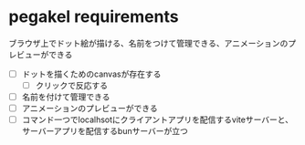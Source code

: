 # pegakel requirements

ブラウザ上でドット絵が描ける、名前をつけて管理できる、アニメーションのプレビューができる

- [ ] ドットを描くためのcanvasが存在する
  - [ ] クリックで反応する
- [ ] 名前を付けて管理できる
- [ ] アニメーションのプレビューができる
- [ ] コマンド一つでlocalhsotにクライアントアプリを配信するviteサーバーと、サーバーアプリを配信するbunサーバーが立つ
